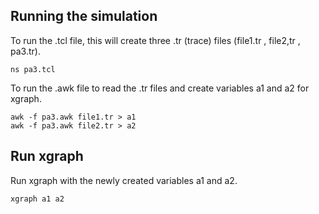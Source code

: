 ## Running the simulation

To run the .tcl file, this will create three .tr (trace) files (file1.tr , file2,tr , pa3.tr).
```
ns pa3.tcl
```

To run the .awk file to read the .tr files and create variables a1 and a2 for xgraph.
```
awk -f pa3.awk file1.tr > a1
awk -f pa3.awk file2.tr > a2
```

## Run xgraph

Run xgraph with the newly created variables a1 and a2.
```
xgraph a1 a2
```
